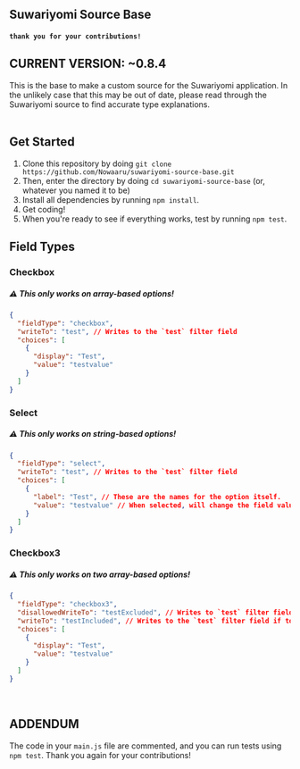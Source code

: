 <h2>Suwariyomi Source Base</h2>
<h4><code>thank you for your contributions!</code></h4>
<h2> CURRENT VERSION: <b>~0.8.4</b></h2>
This is the base to make a custom source for the Suwariyomi
application. In the unlikely case that this may be out of date, please read through the Suwariyomi source to find accurate type explanations.
<br/><br/>
<h2>Get Started</h2>

1. Clone this repository by doing `git clone https://github.com/Nowaaru/suwariyomi-source-base.git`
2. Then, enter the directory by doing `cd suwariyomi-source-base` (or, whatever you named it to be)
3. Install all dependencies by running `npm install`.
4. Get coding!
5. When you're ready to see if everything works, test by running `npm test`.

<h2>Field Types</h2>
<h3>Checkbox</h3>

##### ⚠️ This only works on array-based options!

```json
{
  "fieldType": "checkbox",
  "writeTo": "test", // Writes to the `test` filter field
  "choices": [
    {
      "display": "Test",
      "value": "testvalue"
    }
  ]
}
```

<h3>Select</h3>

##### ⚠️ This only works on string-based options!

```json
{
  "fieldType": "select",
  "writeTo": "test", // Writes to the `test` filter field
  "choices": [
    {
      "label": "Test", // These are the names for the option itself.
      "value": "testvalue" // When selected, will change the field value to "testvalue".
    }
  ]
}
```

<h3>Checkbox3</h3>

##### ⚠️ This only works on **two** array-based options!

```json
{
  "fieldType": "checkbox3",
  "disallowedWriteTo": "testExcluded", // Writes to `test` filter field if toggled off
  "writeTo": "testIncluded", // Writes to the `test` filter field if toggled on
  "choices": [
    {
      "display": "Test",
      "value": "testvalue"
    }
  ]
}
```

<br/>
<h2>ADDENDUM</h2>

The code in your <code>main.js</code> file are commented, and you can run tests using <code>npm test</code>. Thank you again for your contributions!
